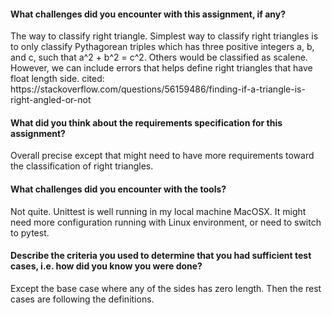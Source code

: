 <h4>What challenges did you encounter with this assignment, if any?</h4> 
The way to classify right triangle. Simplest way to
classify right triangles is to only classify 
Pythagorean triples which has three positive 
integers a, b, and c, such that a^2 + b^2 = c^2. 
Others would be classified as scalene. However, 
we can include errors that helps define right triangles
that have float length side.
cited: https://stackoverflow.com/questions/56159486/finding-if-a-triangle-is-right-angled-or-not

<h4>What did you think about the requirements specification for this assignment?</h4>
Overall precise except that might need to 
have more requirements toward the classification of 
right triangles.

<h4>What challenges did you encounter with the tools?</h4>
Not quite. Unittest is well running in my local machine
MacOSX. It might need more configuration running with Linux 
environment, or need to switch to pytest.

<h4>Describe the criteria you used to determine that you had sufficient test cases, i.e. how did you know you were done?</h4>
Except the base case where any of the sides has zero length.
Then the rest cases are following the definitions.
